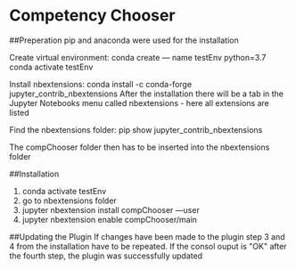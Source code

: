 # Competency Chooser

##Preperation
pip and anaconda were used for the installation

Create virtual environment:
conda create — name testEnv python=3.7
conda activate testEnv

Install nbextensions:
conda install -c conda-forge jupyter_contrib_nbextensions
After the installation there will be a tab in the Jupyter Notebooks menu called nbextensions - here all extensions are listed

Find the nbextensions folder:
pip show jupyter_contrib_nbextensions

The compChooser folder then has to be inserted into the nbextensions folder

##Installation
1. conda activate testEnv
2. go to nbextensions folder
3. jupyter nbextension install compChooser —user
4. jupyter nbextension enable compChooser/main

##Updating the Plugin
If changes have been made to the plugin step 3 and 4 from the installation have to be repeated. If the consol ouput is "OK" after the fourth step, the plugin was successfully updated